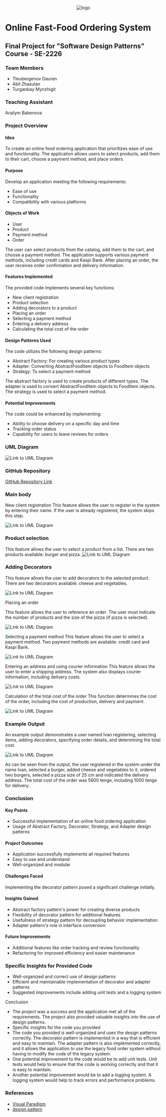 
<p align="center">
  <img src="https://github.com/Zhas1k06/SDP-FINAL/blob/main/aitu.png" alt="logo">
</p>

# Online Fast-Food Ordering System

## Final Project for "Software Design Patterns" Course - SE-2226

### Team Members
- Tleubergenov Dauren
- Abil Zhasulan
- Turganbay Mynzhigit

### Teaching Assistant
Arailym Bakenova

### Project Overview

#### Idea
To create an online food ordering application that prioritizes ease of use and functionality. The application allows users to select products, add them to their cart, choose a payment method, and place orders.

#### Purpose
Develop an application meeting the following requirements:
- Ease of use
- Functionality
- Compatibility with various platforms

#### Objects of Work
- User
- Product
- Payment method
- Order

The user can select products from the catalog, add them to the cart, and choose a payment method. The application supports various payment methods, including credit cards and Kaspi Bank. After placing an order, the user receives order confirmation and delivery information.

#### Features Implemented
The provided code implements several key functions:
- New client registration
- Product selection
- Adding decorators to a product
- Placing an order
- Selecting a payment method
- Entering a delivery address
- Calculating the total cost of the order

#### Design Patterns Used
The code utilizes the following design patterns:
- Abstract Factory: For creating various product types
- Adapter: Converting AbstractFoodItem objects to FoodItem objects
- Strategy: To select a payment method

The abstract factory is used to create products of different types. The adapter is used to convert AbstractFoodItem objects to FoodItem objects. The strategy is used to select a payment method.

#### Potential Improvements
The code could be enhanced by implementing:
- Ability to choose delivery on a specific day and time
- Tracking order status
- Capability for users to leave reviews for orders

### UML Diagram
![Link to UML Diagram](https://github.com/Zhas1k06/SDP-FINAL/blob/main/Снимок%20экрана%202023-11-22%20в%2018.06.57.png?raw=true)

### GitHub Repository
[GitHub Repository Link](https://github.com/Zhas1k06/SDP-FINAL.git)

### Main body
New client registration
This feature allows the user to register in the system by entering their name. If the user is already registered, the system skips this step.

![Link to UML Diagram](https://github.com/Zhas1k06/SDP-FINAL/blob/main/IMAGE%202023-11-22%2007:31:50.jpg)


### Product selection

This feature allows the user to select a product from a list. There are two products available: burger and pizza.
![Link to UML Diagram](https://github.com/Zhas1k06/SDP-FINAL/blob/main/IMAGE%202023-11-22%2007:31:51.jpg)


### Adding Decorators

This feature allows the user to add decorators to the selected product. There are two decorators available: cheese and vegetables.

![Link to UML Diagram](https://github.com/Zhas1k06/SDP-FINAL/blob/main/4.png)

Placing an order

This feature allows the user to reference an order. The user must indicate the number of products and the size of the pizza (if pizza is selected).

![Link to UML Diagram](https://github.com/Zhas1k06/SDP-FINAL/blob/main/IMAGE%202023-11-22%2007:31:47.jpg)

Selecting a payment method
This feature allows the user to select a payment method. Two payment methods are available: credit card and Kaspi Bank.

![Link to UML Diagram](https://github.com/Zhas1k06/SDP-FINAL/blob/main/IMAGE%202023-11-22%2007:31:55.jpg)

Entering an address and using courier information
This feature allows the user to enter a shipping address. The system also displays courier information, including delivery costs.

![Link to UML Diagram](https://github.com/Zhas1k06/SDP-FINAL/blob/main/IMAGE%202023-11-22%2007:31:56.jpg)

Calculation of the total cost of the order
This function determines the cost of the order, including the cost of production, delivery and payment.

![Link to UML Diagram](https://github.com/Zhas1k06/SDP-FINAL/blob/main/IMAGE%202023-11-22%2007:31:57.jpg)

### Example Output
An example output demonstrates a user named Ivan registering, selecting items, adding decorators, specifying order details, and determining the total cost.

![Link to UML Diagram](https://github.com/Zhas1k06/SDP-FINAL/blob/main/console.png)

As can be seen from the output, the user registered in the system under the name Ivan, selected a burger, added cheese and vegetables to it, ordered two burgers, selected a pizza size of 25 cm and indicated the delivery address. The total cost of the order was 5600 tenge, including 1000 tenge for delivery..




### Conclusion

#### Key Points
- Successful implementation of an online food ordering application
- Usage of Abstract Factory, Decorator, Strategy, and Adapter design patterns

#### Project Outcomes
- Application successfully implements all required features
- Easy to use and understand
- Well-organized and modular

#### Challenges Faced
Implementing the decorator pattern posed a significant challenge initially.

#### Insights Gained
- Abstract factory pattern's power for creating diverse products
- Flexibility of decorator pattern for additional features
- Usefulness of strategy pattern for decoupling behavior implementation
- Adapter pattern's role in interface conversion

#### Future Improvements
- Additional features like order tracking and review functionality
- Refactoring for improved efficiency and easier maintenance

### Specific Insights for Provided Code
- Well-organized and correct use of design patterns
- Efficient and maintainable implementation of decorator and adapter patterns
- Suggested improvements include adding unit tests and a logging system

Conclusion
- The project was a success and the application met all of the requirements. The project also provided valuable insights into the use of design patterns.
- Specific insights for the code you provided
- The code you provided is well-organized and uses the design patterns correctly. The decorator pattern is implemented in a way that is efficient and easy to maintain. The adapter pattern is also implemented correctly, and it allows the application to use the legacy food order system without having to modify the code of the legacy system.
- One potential improvement to the code would be to add unit tests. Unit tests would help to ensure that the code is working correctly and that it is easy to maintain.
- Another potential improvement would be to add a logging system. A logging system would help to track errors and performance problems.


### References
- [Visual Paradigm](https://www.visual-paradigm.com/support/)
- [design pattern](https://refactoring.guru/ru/design-patterns/java)
